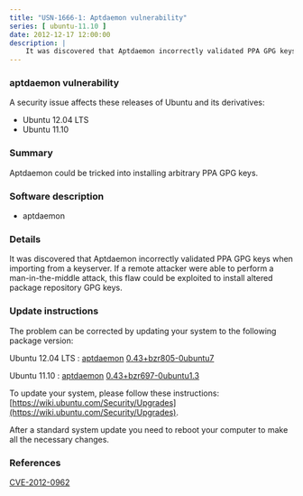 ```yaml
---
title: "USN-1666-1: Aptdaemon vulnerability"
series: [ ubuntu-11.10 ]
date: 2012-12-17 12:00:00
description: |
    It was discovered that Aptdaemon incorrectly validated PPA GPG keys when importing from a keyserver. If a remote attacker were able to perform a man-in-the-middle attack, this flaw could be exploited to install altered package repository GPG keys. 
--- 
```

 
### aptdaemon vulnerability

A security issue affects these releases of Ubuntu and its derivatives:

* Ubuntu 12.04 LTS
* Ubuntu 11.10

### Summary

Aptdaemon could be tricked into installing arbitrary PPA GPG keys. 

### Software description

* aptdaemon 

### Details

It was discovered that Aptdaemon incorrectly validated PPA GPG keys when importing from a keyserver. If a remote attacker were able to perform a man-in-the-middle attack, this flaw could be exploited to install altered package repository GPG keys. 

### Update instructions

The problem can be corrected by updating your system to the following package version:

Ubuntu 12.04 LTS
 : [aptdaemon](https://launchpad.net/ubuntu/+source/aptdaemon) <span> [0.43+bzr805-0ubuntu7](https://launchpad.net/ubuntu/+source/aptdaemon/0.43+bzr805-0ubuntu7) </span> 

Ubuntu 11.10
 : [aptdaemon](https://launchpad.net/ubuntu/+source/aptdaemon) <span> [0.43+bzr697-0ubuntu1.3](https://launchpad.net/ubuntu/+source/aptdaemon/0.43+bzr697-0ubuntu1.3) </span> 

To update your system, please follow these instructions: [https://wiki.ubuntu.com/Security/Upgrades](https://wiki.ubuntu.com/Security/Upgrades).

After a standard system update you need to reboot your computer to make all the necessary changes. 

### References

 [CVE-2012-0962](http://people.ubuntu.com/~ubuntu-security/cve/CVE-2012-0962)
 
